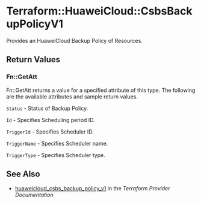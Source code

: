 # Terraform::HuaweiCloud::CsbsBackupPolicyV1

Provides an HuaweiCloud Backup Policy of Resources.

## Return Values

### Fn::GetAtt

Fn::GetAtt returns a value for a specified attribute of this type. The following are the available attributes and sample return values.

`Status` - Status of Backup Policy.

`Id` -  Specifies Scheduling period ID.

`TriggerId` -  Specifies Scheduler ID.

`TriggerName` -  Specifies Scheduler name.

`TriggerType` -  Specifies Scheduler type.

## See Also

* [huaweicloud_csbs_backup_policy_v1](https://www.terraform.io/docs/providers/huaweicloud/r/csbs_backup_policy_v1.html) in the _Terraform Provider Documentation_